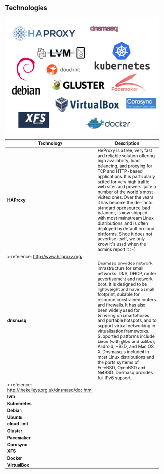 ## Technologies

<p align="center">
  <img src="images/technologies.png">
</p>

| Technology     | Description |
|----------------|-------------|
| **HAProxy**    | HAProxy is a free, very fast and reliable solution offering high availability, load balancing, and proxying for TCP and HTTP-based applications. It is particularly suited for very high traffic web sites and powers quite a number of the world's most visited ones. Over the years it has become the de-facto standard opensource load balancer, is now shipped with most mainstream Linux distributions, and is often deployed by default in cloud platforms. Since it does not advertise itself, we only know it's used when the admins report it :-) 
> reference: http://www.haproxy.org/ |
| **dnsmasq**    | Dnsmasq provides network infrastructure for small networks: DNS, DHCP, router advertisement and network boot. It is designed to be lightweight and have a small footprint, suitable for resource constrained routers and firewalls. It has also been widely used for tethering on smartphones and portable hotspots, and to support virtual networking in virtualisation frameworks. Supported platforms include Linux (with glibc and uclibc), Android, *BSD, and Mac OS X. Dnsmasq is included in most Linux distributions and the ports systems of FreeBSD, OpenBSD and NetBSD. Dnsmasq provides full IPv6 support.
> reference: http://thekelleys.org.uk/dnsmasq/doc.html |
| **lvm**        |             |
| **Kubernetes** |             |
| **Debian**     |             |
| **Ubuntu**     |             |
| **cloud-init** |             |
| **Gluster**    |             |
| **Pacemaker**  |             |
| **Corosync**   |             |
| **XFS**        |             |
| **Docker**     |             |
| **VirtualBox** |             |